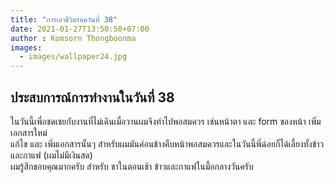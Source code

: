 ```yaml
---
title: "การเอาชีวิตรอดวันที่ 38"
date: 2021-01-27T13:50:50+07:00
author : Komsorn Thongboonma
images: 
  - images/wallpaper24.jpg
---
```


## ประสบการณ์การทำงานในวันที่ 38

ในวันนี้เพื่อชดเชยกับงานที่ไม่เดินเมื่อวานผมจึงทำไปพอสมควร เช่นหน้าตา และ form ของหน้า เพิ่มเอกสารใหม่  
แก้ไข และ เพิ่มเอกสารนั้นๆ สำหรับผมมันค่อนข้างคืบหน้าพอสมควรและในวันนี้พี่ฉ่อยก็ได้เลี้ยงทั้งข้าวและกาแฟ (ผมไม่มีเงินสด)  
ผมรู้สึกขอบคุณมากครับ สำหรับ ชาในตอนเช้า ข้าวและกาแฟในมื้อกลางวันครับ